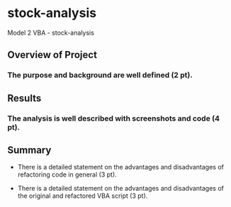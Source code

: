 # stock-analysis
Model 2 VBA - stock-analysis
## Overview of Project

### The purpose and background are well defined (2 pt).

## Results

### The analysis is well described with screenshots and code (4 pt).

## Summary
-	There is a detailed statement on the advantages and disadvantages of refactoring code in general (3 pt).

-	There is a detailed statement on the advantages and disadvantages of the original and refactored VBA script (3 pt).
